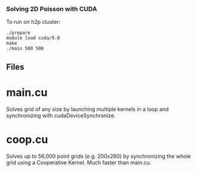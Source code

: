 ### Solving 2D Poisson with CUDA

To run on h2p cluster:
```
./prepare
module load cuda/9.0
make
./main 500 500
```

## Files
# main.cu
Solves grid of any size by launching multiple kernels in a loop
and synchronizing with cudaDeviceSynchronize.

# coop.cu
Solves up to 56,000 point grids (e.g. 200x280) by synchronizing 
the whole grid using a Cooperative Kernel. Much faster than main.cu. 

